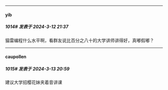 ﻿
*****

####  yib  
##### 1014#       发表于 2024-3-12 21:37

猫雷编程什么水平啊，看群友说比百分之八十的大学讲师讲得好，真嘟假嘟？


*****

####  caupollen  
##### 1015#       发表于 2024-3-13 20:59

建议大学招樱花妹夹着音讲课

